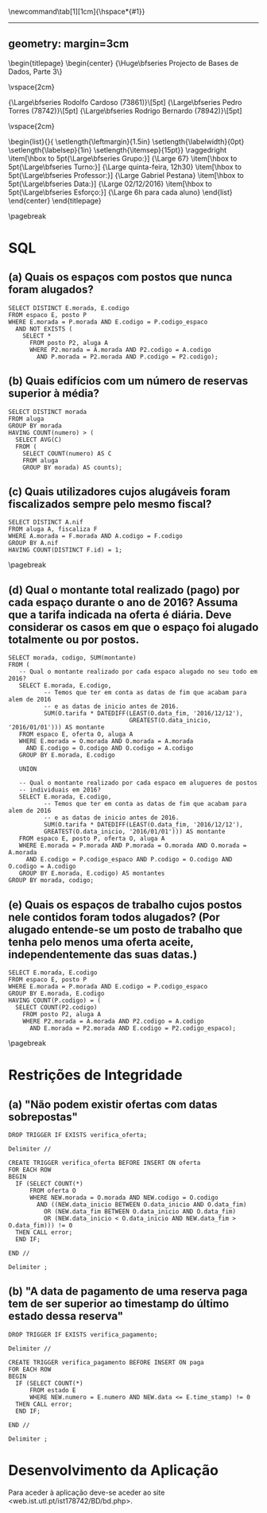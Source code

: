 \newcommand\tab[1][1cm]{\hspace*{#1}}

---
geometry: margin=3cm
---

<!-- --- -->
<!-- title: Projecto de Bases de Dados, Parte 2 -->
<!-- author: -->
<!-- - Rodolfo Cardoso (73861) -->
<!-- - Pedro Torres (78742) -->
<!-- - Rodrigo Bernardo (78942) -->
<!-- institute: Instituto Superior Técnico -->
<!-- --- -->


\begin{titlepage}
\begin{center}
 {\Huge\bfseries Projecto de Bases de Dados, Parte 3\\}

 \vspace{2cm}

 {\Large\bfseries Rodolfo Cardoso (73861)}\\[5pt]
 {\Large\bfseries Pedro Torres (78742)}\\[5pt]
 {\Large\bfseries Rodrigo Bernardo (78942)}\\[5pt]

 \vspace{2cm}

 \begin{list}{}{
        \setlength{\leftmargin}{1.5in}
        \setlength{\labelwidth}{0pt}
        \setlength{\labelsep}{1in}
            \setlength{\itemsep}{15pt}}
            \raggedright
    \item[\hbox to 5pt{\Large\bfseries Grupo:}]     {\Large 67}
    \item[\hbox to 5pt{\Large\bfseries Turno:}]     {\Large quinta-feira, 12h30}
    \item[\hbox to 5pt{\Large\bfseries Professor:}] {\Large Gabriel Pestana}
    \item[\hbox to 5pt{\Large\bfseries Data:}]      {\Large 02/12/2016}
    \item[\hbox to 5pt{\Large\bfseries Esforço:}]   {\Large 6h para cada aluno}
 \end{list}
\end{center}
\end{titlepage}

\pagebreak

# SQL

## (a) Quais os espaços com postos que nunca foram alugados?

~~~
SELECT DISTINCT E.morada, E.codigo
FROM espaco E, posto P
WHERE E.morada = P.morada AND E.codigo = P.codigo_espaco
  AND NOT EXISTS (
    SELECT *
      FROM posto P2, aluga A
      WHERE P2.morada = A.morada AND P2.codigo = A.codigo
        AND P.morada = P2.morada AND P.codigo = P2.codigo);
~~~

## (b) Quais edifícios com um número de reservas superior à média?
~~~
SELECT DISTINCT morada
FROM aluga
GROUP BY morada
HAVING COUNT(numero) > (
  SELECT AVG(C)
  FROM (
    SELECT COUNT(numero) AS C
    FROM aluga
    GROUP BY morada) AS counts);

~~~

## (c) Quais utilizadores cujos alugáveis foram fiscalizados sempre pelo mesmo fiscal?
~~~
SELECT DISTINCT A.nif
FROM aluga A, fiscaliza F
WHERE A.morada = F.morada AND A.codigo = F.codigo
GROUP BY A.nif
HAVING COUNT(DISTINCT F.id) = 1;
~~~

\pagebreak

## (d) Qual o montante total realizado (pago) por cada espaço durante o ano de 2016? Assuma que a tarifa indicada na oferta é diária. Deve considerar os casos em que o espaço foi alugado totalmente ou por postos.

~~~
SELECT morada, codigo, SUM(montante)
FROM (
   -- Qual o montante realizado por cada espaco alugado no seu todo em 2016?
   SELECT E.morada, E.codigo,
          -- Temos que ter em conta as datas de fim que acabam para alem de 2016
          -- e as datas de inicio antes de 2016.
          SUM(O.tarifa * DATEDIFF(LEAST(O.data_fim, '2016/12/12'),
                                  GREATEST(O.data_inicio, '2016/01/01'))) AS montante
   FROM espaco E, oferta O, aluga A
   WHERE E.morada = O.morada AND O.morada = A.morada
     AND E.codigo = O.codigo AND O.codigo = A.codigo
   GROUP BY E.morada, E.codigo

   UNION

   -- Qual o montante realizado por cada espaco em alugueres de postos
   -- individuais em 2016?
   SELECT E.morada, E.codigo,
          -- Temos que ter em conta as datas de fim que acabam para alem de 2016
          -- e as datas de inicio antes de 2016.
          SUM(O.tarifa * DATEDIFF(LEAST(O.data_fim, '2016/12/12'),
          GREATEST(O.data_inicio, '2016/01/01'))) AS montante
   FROM espaco E, posto P, oferta O, aluga A
   WHERE E.morada = P.morada AND P.morada = O.morada AND O.morada = A.morada
     AND E.codigo = P.codigo_espaco AND P.codigo = O.codigo AND O.codigo = A.codigo
   GROUP BY E.morada, E.codigo) AS montantes
GROUP BY morada, codigo;
~~~

<!-- \pagebreak -->

## (e) Quais os espaços de trabalho cujos postos nele contidos foram todos alugados? (Por alugado entende-se um posto de trabalho que tenha pelo menos uma oferta aceite, independentemente das suas datas.)

~~~
SELECT E.morada, E.codigo
FROM espaco E, posto P
WHERE E.morada = P.morada AND E.codigo = P.codigo_espaco
GROUP BY E.morada, E.codigo
HAVING COUNT(P.codigo) = (
  SELECT COUNT(P2.codigo)
    FROM posto P2, aluga A
    WHERE P2.morada = A.morada AND P2.codigo = A.codigo
      AND E.morada = P2.morada AND E.codigo = P2.codigo_espaco);
~~~

\pagebreak

# Restrições de Integridade

## (a) "Não podem existir ofertas com datas sobrepostas"

~~~
DROP TRIGGER IF EXISTS verifica_oferta;

Delimiter //

CREATE TRIGGER verifica_oferta BEFORE INSERT ON oferta
FOR EACH ROW
BEGIN
  IF (SELECT COUNT(*)
      FROM oferta O
      WHERE NEW.morada = O.morada AND NEW.codigo = O.codigo
        AND ((NEW.data_inicio BETWEEN O.data_inicio AND O.data_fim)
          OR (NEW.data_fim BETWEEN O.data_inicio AND O.data_fim)
          OR (NEW.data_inicio < O.data_inicio AND NEW.data_fim > O.data_fim))) != 0
  THEN CALL error;
  END IF;

END //

Delimiter ;
~~~

## (b) "A data de pagamento de uma reserva paga tem de ser superior ao timestamp do último estado dessa reserva"

~~~
DROP TRIGGER IF EXISTS verifica_pagamento;

Delimiter //

CREATE TRIGGER verifica_pagamento BEFORE INSERT ON paga
FOR EACH ROW
BEGIN
  IF (SELECT COUNT(*)
      FROM estado E
      WHERE NEW.numero = E.numero AND NEW.data <= E.time_stamp) != 0
  THEN CALL error;
  END IF;

END //

Delimiter ;
~~~

# Desenvolvimento da Aplicação

Para aceder à aplicação deve-se aceder ao site 
<web.ist.utl.pt/ist178742/BD/bd.php>.
